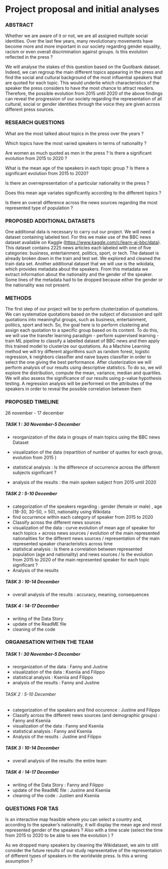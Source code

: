 # Project proposal and initial analyses


### ABSTRACT 

Whether we are aware of it or not, we are all assigned multiple social identities. Over the last few years, many revolutionary movements have become more and more important in our society regarding gender equality, racism or even overall discrimination against groups. Is this evolution reflected in the press ? 


We will analyse the stakes of this question based on the Quotbank dataset. Indeed, we can regroup the main different topics appearing in the press and find the social and cultural background of the most influential speakers that are quoted for each topic. This would underlie which characteristics of the speaker the press considers to have the most chance to attract readers. Therefore, the possible evolution from 2015 until 2020 of the above findings can reveal the progression of our society regarding the representation of all cultural, social or gender identities through the voice they are given across different press sources. 


### RESEARCH QUESTIONS 

What are the most talked about topics in the press  over the years  ? 


Which topics have the most varied speakers in terms of nationality ? 


Are women as much quoted as men in the press ? Is there a significant evolution  from 2015 to 2020 ? 


What is the mean age of the speakers in each topic group ? Is there a significant evolution from 2015 to 2020? 


Is there an overrepresentation of a particular nationality in the press ? 


Does this mean age variates significantly according to the different topics ? 


Is there an overall difference across the news sources regarding the most represented type of population ? 



### PROPOSED ADDITIONAL DATASETS 

One additional data is necessary to carry out our project. We will need a dataset containing labeled text. For this we make use of the BBC news dataset available on Kaggle (https://www.kaggle.com/c/learn-ai-bbc/data). This dataset contains 2225 news articles each labeled with one of five categories: business, entertainment, politics, sport, or tech. The dataset is already broken down in the train and test set. We explored and cleaned the train data set.
Another additional dataset that we will use is the wikidata, which provides metadata about the speakers. From this metadata we extract information about the nationality and the gender of the speaker. Some lines of the metadata had to be dropped because either the gender or the nationality was not present.

### METHODS

The first step of our project will be to perform clusterization of quotations. We can systematize quotations based on the subject of discussion and split quotations into meaningful groups, such as business, entertainment, politics, sport and tech. So, the goal here is to perform clustering and assign each quotation to a specific group based on its content. To do this, we will use the transfer learning paradigm - perform supervised learning - train ML pipeline to classify a labelled dataset of BBC news and then apply this trained model to clusterize our quotations. As a Machine Learning method we will try different algorithms such as random forest, logistic regression, k neighbors classifier and naive bayes classifier in order to select the one giving the best performance. 
After clusterization we will perform analysis of our results using descriptive statistics. To do so, we will explore the distribution, compute the mean, variance, median and quartiles. We will also assess the significance of our results using p-value hypothesis testing. A regression analysis will be performed on the attributes of the speakers in order to reveal the possible correlation between them



### PROPOSED TIMELINE 
26 november - 17 december 


##### TASK 1 : 30 November-5 December 

* reorganization of the data in groups of main topics using the BBC news Dataset

* visualization of the data (repartition of number of quotes for each group, evolution from 2015 )

 * statistical analysis : Is the difference of occurrence across the different subjects significant ?
 
 * analysis of the results :  the main spoken subject from 2015 until 2020 

##### TASK 2 : 5-10 December 

* categorization of the speakers regarding : gender (female or male) , age (18-30, 30-50, > 50), nationality using Wikidata 
* find occurrence within each category of speaker from 2015 to 2020  
* Classify across the different news sources 
* visualization of the data : curve evolution of mean age of speaker for each topics + across news sources / evolution of the main represented nationalities for the different news sources /  representation of the main represented speaker characteristics across time 
* statistical analysis : Is there a correlation between represented population (age and nationality) and news sources / Is the evolution from 2015 to 2020 of the main represented speaker for each topic significant ? 
* Analysis of the results 

##### TASK 3 : 10-14  December
 
* overall analysis of the results : accuracy, meaning, consequences

##### TASK 4 : 14-17 December 
* writing of the Data Story 
* update of the ReadME file 
* cleaning of the code 

 ### ORGANISATION WITHIN THE TEAM 

##### TASK 1 : 30 November-5 December 

* reorganization of the data :   Fanny and Justine 
* visualization of the data :  Kseniia and Filippo 
* statistical analysis :  Kseniia and Filippo 
* analysis of the results :  Fanny and Justine 


###### TASK 2 : 5-10 December  
* categorization of the speakers and find occurence : Justine and Filippo 
* Classify across the different news sources (and demographic groups) : Fanny and Kseniia 
* visualization of the data : Fanny and Kseniia 
* statistical analysis : Fanny and Kseniia 
* Analysis of the results :  Justine and Filippo 

##### TASK 3 : 10-14  December
 
* overall analysis of the results: the entire team 

##### TASK 4 : 14-17 December 

* writing of the Data Story  : Fanny and Filippo 
* update of the ReadME file :  Justine and Kseniia 
* cleaning of the code : Justien and Kseniia 





### QUESTIONS FOR TAS 

Is an interactive map feasible where you can select a country and, according to the speaker’s nationality, it will display the mean age and most represented gender of the speakers ? Also with a time scale (select the time from 2015 to 2020 to be able to see the evolution ) ? 


As we dropped many speakers by cleaning the Wikidataset, we aim to still consider the future results of our study representative of the representation of different types of speakers in the worldwide press. Is this a wrong assumption ?


